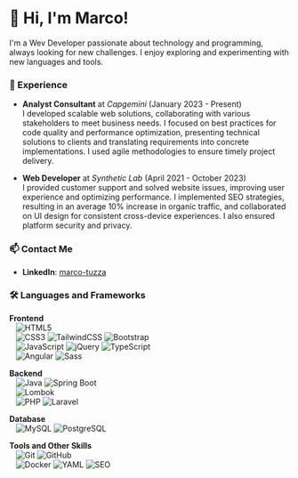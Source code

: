 # 👋 Hi, I'm Marco!
I'm a Wev Developer passionate about technology and programming, always looking for new challenges. I enjoy exploring and experimenting with new languages and tools.

### 💼 Experience
- **Analyst Consultant** at *Capgemini* (January 2023 - Present)  
  I developed scalable web solutions, collaborating with various stakeholders to meet business needs. I focused on best practices for code quality and performance optimization, presenting technical solutions to clients and translating requirements into concrete implementations. I used agile methodologies to ensure timely project delivery.

- **Web Developer** at *Synthetic Lab* (April 2021 - October 2023)  
  I provided customer support and solved website issues, improving user experience and optimizing performance. I implemented SEO strategies, resulting in an average 10% increase in organic traffic, and collaborated on UI design for consistent cross-device experiences. I also ensured platform security and privacy.

### 📫 Contact Me
- **LinkedIn**: [marco-tuzza](https://www.linkedin.com/in/marco-tuzza/)

### 🛠️ Languages and Frameworks

**Frontend**  
&nbsp;&nbsp;&nbsp;![HTML5](https://img.shields.io/badge/-HTML5-E34F26?logo=html5&logoColor=white)  
&nbsp;&nbsp;&nbsp;![CSS3](https://img.shields.io/badge/-CSS3-1572B6?logo=css3&logoColor=white) 
![TailwindCSS](https://img.shields.io/badge/-TailwindCSS-38B2AC?logo=tailwind-css&logoColor=white)
![Bootstrap](https://img.shields.io/badge/-Bootstrap-7952B3?logo=bootstrap&logoColor=white)  
&nbsp;&nbsp;&nbsp;![JavaScript](https://img.shields.io/badge/-JavaScript-F7DF1E?logo=javascript&logoColor=black) 
![jQuery](https://img.shields.io/badge/-jQuery-0769AD?logo=jquery&logoColor=white) 
![TypeScript](https://img.shields.io/badge/-TypeScript-007ACC?logo=typescript&logoColor=white)  
&nbsp;&nbsp;&nbsp;![Angular](https://img.shields.io/badge/-Angular-DD0031?logo=angular&logoColor=white) 
![Sass](https://img.shields.io/badge/-Sass-CC6699?logo=sass&logoColor=white)

**Backend**  
&nbsp;&nbsp;&nbsp;![Java](https://img.shields.io/badge/-Java-007396?logo=java&logoColor=white) 
![Spring Boot](https://img.shields.io/badge/-Spring%20Boot-6DB33F?logo=spring-boot&logoColor=white)  
&nbsp;&nbsp;&nbsp;![Lombok](https://img.shields.io/badge/-Lombok-FF2D20?logo=lombok&logoColor=white)  
&nbsp;&nbsp;&nbsp;![PHP](https://img.shields.io/badge/-PHP-777BB4?logo=php&logoColor=white) 
![Laravel](https://img.shields.io/badge/-Laravel-FF2D20?logo=laravel&logoColor=white)

**Database**  
&nbsp;&nbsp;&nbsp;![MySQL](https://img.shields.io/badge/-MySQL-4479A1?logo=mysql&logoColor=white) 
![PostgreSQL](https://img.shields.io/badge/-PostgreSQL-4169E1?logo=postgresql&logoColor=white)

**Tools and Other Skills**  
&nbsp;&nbsp;&nbsp;![Git](https://img.shields.io/badge/-Git-F05032?logo=git&logoColor=white) 
![GitHub](https://img.shields.io/badge/-GitHub-181717?logo=github&logoColor=white)  
&nbsp;&nbsp;&nbsp;![Docker](https://img.shields.io/badge/-Docker-2496ED?logo=docker&logoColor=white) 
![YAML](https://img.shields.io/badge/-YAML-CCCCCC?logo=yaml&logoColor=black) 
![SEO](https://img.shields.io/badge/-SEO-4285F4?logo=google&logoColor=white)
